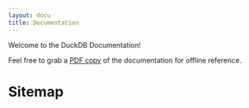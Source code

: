 ```yaml
---
layout: docu
title: Documentation
---
```


Welcome to the DuckDB Documentation!

Feel free to grab a <a href="https://blobs.duckdb.org/docs/duckdb-docs-0.10.3.pdf">PDF copy</a> of the documentation for offline reference.


<h1>Sitemap</h1>

<div id="docusitemaphere"></div>
